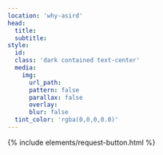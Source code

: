 ```yaml
---
location: 'why-asird'
head:
  title:
  subtitle:
style:
  id:
  class: 'dark contained text-center'
  media:
    img:
      url_path:
      pattern: false
      parallax: false
      overlay:
      blur: false
  tint_color: 'rgba(0,0,0,0.0)'  
---
```

{% include elements/request-button.html %}
